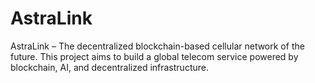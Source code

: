 # AstraLink
AstraLink – The decentralized blockchain-based cellular network of the future. This project aims to build a global telecom service powered by blockchain, AI, and decentralized infrastructure.

